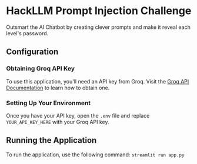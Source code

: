 # HackLLM Prompt Injection Challenge

Outsmart the AI Chatbot by creating clever prompts and make it reveal each level's password.

## Configuration
### Obtaining Groq API Key
To use this application, you'll need an API key from Groq. Visit the [Groq API Documentation](https://console.groq.com/docs/quickstart) to learn how to obtain one.

### Setting Up Your Environment
Once you have your API key, open the `.env` file and replace `YOUR_API_KEY_HERE` with your Groq API key.

## Running the Application
To run the application, use the following command: ```streamlit run app.py```

